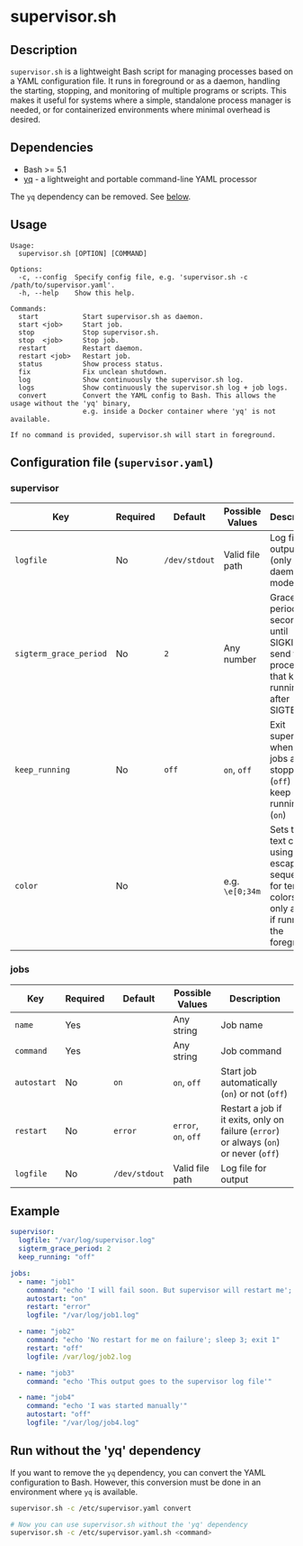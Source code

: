 # supervisor.sh

## Description

`supervisor.sh` is a lightweight Bash script for managing processes based on a YAML configuration file. It runs in foreground or as a daemon, handling the starting, stopping, and monitoring of multiple programs or scripts. This makes it useful for systems where a simple, standalone process manager is needed, or for containerized environments where minimal overhead is desired.

## Dependencies

- Bash >= 5.1
- [yq](https://github.com/mikefarah/yq) - a lightweight and portable command-line YAML processor

The `yq` dependency can be removed. See [below](#run-without-the-yq-dependency).

## Usage

```text
Usage:
  supervisor.sh [OPTION] [COMMAND]

Options:
  -c, --config  Specify config file, e.g. 'supervisor.sh -c /path/to/supervisor.yaml'.
  -h, --help    Show this help.

Commands:
  start           Start supervisor.sh as daemon.
  start <job>     Start job.
  stop            Stop supervisor.sh.
  stop  <job>     Stop job.
  restart         Restart daemon.
  restart <job>   Restart job.
  status          Show process status.
  fix             Fix unclean shutdown.
  log             Show continuously the supervisor.sh log.
  logs            Show continuously the supervisor.sh log + job logs.
  convert         Convert the YAML config to Bash. This allows the usage without the 'yq' binary,
                  e.g. inside a Docker container where 'yq' is not available.

If no command is provided, supervisor.sh will start in foreground.
```

## Configuration file (`supervisor.yaml`)

### supervisor

Key                    | Required | Default       | Possible Values | Description
-----------------------|----------|---------------|-----------------|--------------------------------------------------------------------------------------------
`logfile`              | No       | `/dev/stdout` | Valid file path | Log file for output (only for daemon mode)
`sigterm_grace_period` | No       | `2`           | Any number      | Grace period in seconds until SIGKILL is send to processes that keeps running after SIGTERM
`keep_running`         | No       | `off`         | `on`, `off`     | Exit supervisor when all jobs are stopped (`off`) or keep running (`on`)
`color`                | No       |               | e.g. `\e[0;34m` | Sets the text color using an escape sequence for terminal colors. This only applies if running in the foreground.

### jobs

Key         | Required | Default       | Possible Values      | Description
------------|----------|---------------|----------------------|---------------------------------------------------------------------------------
`name`      | Yes      |               | Any string           | Job name
`command`   | Yes      |               | Any string           | Job command
`autostart` | No       | `on`          | `on`, `off`          | Start job automatically (`on`) or not (`off`)
`restart`   | No       | `error`       | `error`, `on`, `off` | Restart a job if it exits, only on failure (`error`) or always (`on`) or never (`off`)
`logfile`   | No       | `/dev/stdout` | Valid file path      | Log file for output

## Example

```yaml
supervisor:
  logfile: "/var/log/supervisor.log"
  sigterm_grace_period: 2
  keep_running: "off"

jobs:
  - name: "job1"
    command: "echo 'I will fail soon. But supervisor will restart me'; sleep 10; exit 1"
    autostart: "on"
    restart: "error"
    logfile: "/var/log/job1.log"

  - name: "job2"
    command: "echo 'No restart for me on failure'; sleep 3; exit 1"
    restart: "off"
    logfile: /var/log/job2.log

  - name: "job3"
    command: "echo 'This output goes to the supervisor log file'"

  - name: "job4"
    command: "echo 'I was started manually'"
    autostart: "off"
    logfile: "/var/log/job4.log"
```

## Run without the 'yq' dependency

If you want to remove the `yq` dependency, you can convert the YAML configuration to Bash. However, this conversion must be done in an environment where `yq` is available.

```bash
supervisor.sh -c /etc/supervisor.yaml convert

# Now you can use supervisor.sh without the 'yq' dependency
supervisor.sh -c /etc/supervisor.yaml.sh <command>
```
